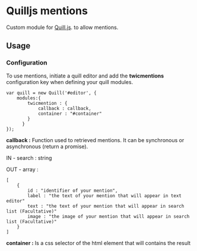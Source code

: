 # Quilljs mentions

Custom module for [Quill.js](https://github.com/quilljs/quill). to allow mentions.

## Usage

### Configuration

To use mentions, initiate a quill editor and add the **twicmentions** configuration key when defining your quill modules.

```
var quill = new Quill('#editor', {
    modules:{
        twicmention : {
            callback : callback,
            container : "#container"
        }
      }
});
```

**callback :** 
Function used to retrieved mentions. It can be synchronous or asynchronous (return a promise).

IN - search : string

OUT - array : 
```
[
    {
        id : "identifier of your mention",
        label : "the text of your mention that will appear in text editor"
        text : "the text of your mention that will appear in search list (Facultative)"
        image : "the image of your mention that will appear in search list (Facultative)"
    }
]
```
**container :** 
Is a css selector of the html element that will contains the result



